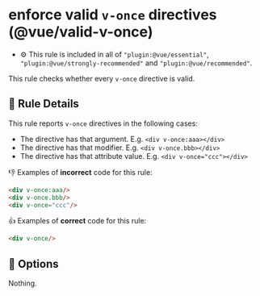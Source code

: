 # enforce valid `v-once` directives (@vue/valid-v-once)

- :gear: This rule is included in all of `"plugin:@vue/essential"`, `"plugin:@vue/strongly-recommended"` and `"plugin:@vue/recommended"`.

This rule checks whether every `v-once` directive is valid.

## :book: Rule Details

This rule reports `v-once` directives in the following cases:

- The directive has that argument. E.g. `<div v-once:aaa></div>`
- The directive has that modifier. E.g. `<div v-once.bbb></div>`
- The directive has that attribute value. E.g. `<div v-once="ccc"></div>`

:-1: Examples of **incorrect** code for this rule:

```html
<div v-once:aaa/>
<div v-once.bbb/>
<div v-once="ccc"/>
```

:+1: Examples of **correct** code for this rule:

```html
<div v-once/>
```

## :wrench: Options

Nothing.
